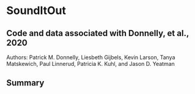 # SoundItOut
## Code and data associated with Donnelly, et al., 2020
Authors: Patrick M. Donnelly, Liesbeth Gijbels, Kevin Larson, Tanya Matskewich, Paul Linnerud, Patricia K. Kuhl, and Jason D. Yeatman

## Summary

